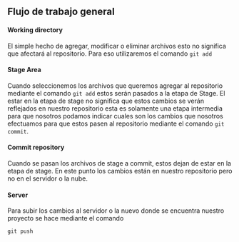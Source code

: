 ## Flujo de trabajo general

#### Working directory

El simple hecho de agregar, modificar o eliminar archivos esto no significa que afectará al repositorio. Para eso utilizaremos el comando `git add`

#### Stage Area

Cuando seleccionemos los archivos que queremos agregar al repositorio mediante el comando `git add` estos serán pasados a la etapa de Stage. El estar en la etapa de stage no significa que estos cambios se verán reflejados en nuestro repositorio esta es solamente una etapa intermedia para que nosotros podamos indicar cuales son los cambios que nosotros efectuamos para que estos pasen al repositorio mediante el comando `git commit`.

#### Commit repository

Cuando se pasan los archivos de stage a commit, estos dejan de estar en la etapa de stage. En este punto los cambios están en nuestro repositorio pero no en el servidor o la nube.

#### Server

Para subir los cambios al servidor o la nuevo donde se encuentra nuestro proyecto se hace mediante el comando

`git push`

